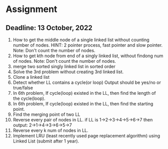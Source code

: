 # Assignment
## Deadline: 13 October, 2022
1. How to get the middle node of a single linked list without counting number of nodes.
HINT: 2 pointer process, fast pointer and slow pointer.
Note: Don't count the number of nodes.
2. How to get kth node from end of a singly linked list, without findong num of nodes.
Note: Don't count the number of nodes.
3. merge two sorted singly linked list in sorted order
4. Solve the 3rd problem without creating 3rd linked list.
5. Clone a linked list
6. Detect whether LL contains a cycle(or loop)
           Output should be yes/no or true/false
7. In 6th problem, If cycle(loop) existed in the LL, then find the length of the cycle(loop).
8. In 6th problem, If cycle(loop) existed in the LL, then find the starting point.
9. Find the merging point of two LL
10. Reverse every pair of nodes in LL.
       if LL is 1->2->3->4->5->6->7
       then output:  2->1->4->3->6->5->7
11. Reverse every k num of nodes in LL.
12. Implement LRU (least recently used page replacement algorithm) using Linked List (submit after 1 year).
